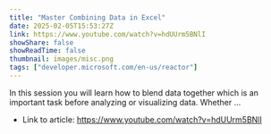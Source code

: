 ```yaml
---
title: "Master Combining Data in Excel"
date: 2025-02-05T15:53:27Z
link: https://www.youtube.com/watch?v=hdUUrm5BNlI
showShare: false
showReadTime: false
thumbnail: images/misc.png
tags: ["developer.microsoft.com/en-us/reactor"]
---
```

In this session you will learn how to blend data together which is an important task before analyzing or visualizing data. Whether ...

- Link to article: https://www.youtube.com/watch?v=hdUUrm5BNlI